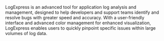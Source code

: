 LogExpress is an advanced tool for application log analysis and management, designed to help developers and support teams identify and resolve bugs with greater speed and accuracy. With a user-friendly interface and advanced color management for enhanced visualization, LogExpress enables users to quickly pinpoint specific issues within large volumes of log data.
